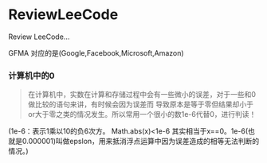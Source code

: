 # ReviewLeeCode
Review LeeCode...

GFMA 对应的是(Google,Facebook,Microsoft,Amazon)

### 计算机中的0
>在计算机中，实数在计算和存储过程中会有一些微小的误差，对于一些和0做比较的语句来讲，有时候会因为误差而
>导致原本是等于零但结果却小于or大于零之类的情况发生。所以常用一个很小的数1e-6代替0，进行判读！

(1e-6：表示1乘以10的负6次方。
Math.abs(x)<1e-6 其实相当于x==0。1e-6(也就是0.000001)叫做epslon，用来抵消浮点运算中因为误差造成的相等无法判断的情况。)


